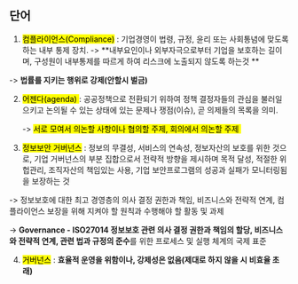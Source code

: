 ## 단어 

1.  <mark>컴플라이언스(Compliance)</mark> : 기업경영이 법령, 규정, 윤리 또는 사회통념에 맞도록 하는 내부 통제 장치. -> **내부요인이나 외부자극으로부터 기업을 보호하는 길이며, 구성원이 내부통제를 따르게 하여 리스크에 노출되지 않도록 하는것 **

   -> **법률를 지키는 행위로 강제(안할시 벌금)**

2. <mark> 어젠다(agenda) </mark>  : 공공정책으로 전환되기 위하여 정책 결정자들의 관심을 불러일으키고 논의될 수 있는 상태에 있는 문제나 쟁점(이슈), 곧 의제들의 목록을 의미. 

   -> <mark>서로 모여서 의논할 사항이나 협의할 주제, 회의에서 의논할 주제 </mark>

3.  <mark>정보보안 거버넌스</mark> : 정보의 무결성, 서비스의 연속성, 정보자산의 보호를 위한 것으로, 기업 거버넌스의 부분 집합으로서 전략적 방향을 제시하며 목적 달성, 적절한 위헙관리, 조직자산의 책임있는 사용, 기업 보안프로그램의 성공과 실패가 모니터링됨을 보장하는 것 

   -> 정보보호에 대한 최고 경영층의 의사 결정 권한과 책임, 비즈니스와 전략적 연계, 컴플라이언스 보장을 위해 지켜야 할 원칙과 수행해야 할 활동 및 과제  

   -> **Governance - ISO27014 정보보호 관련 의사 결정 권한과 책임의 할당, 비즈니스와 전략적 연계, 관련 법과 규정의 준수**를 위한 프로세스 및 실행 체계의 국제 표준

4. <mark>거버넌스</mark> : **효율적 운영을 위함이나, 강제성은 없음(제대로 하지 않을 시 비효율 초래)**
